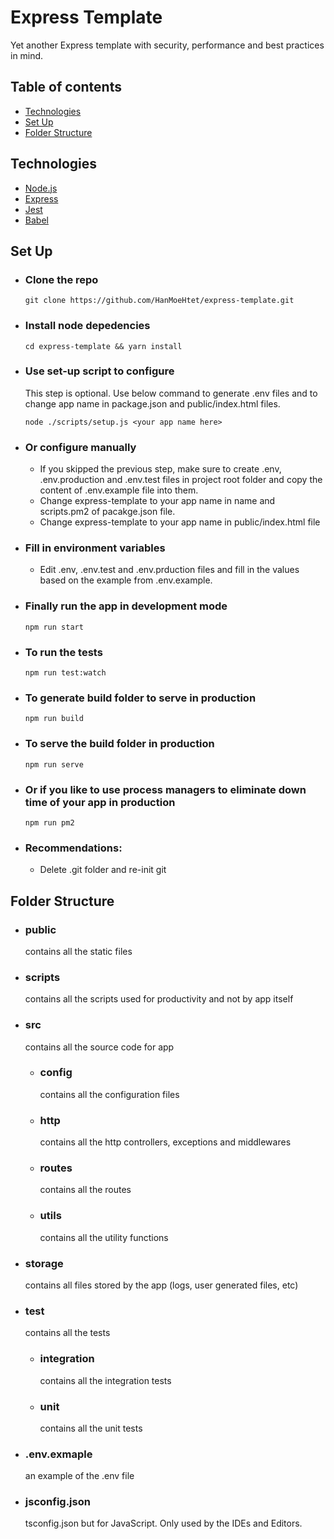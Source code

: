 # Express Template

Yet another Express template with security, performance and best practices in mind.

## Table of contents

- [Technologies](#technologies)
- [Set Up](#set-up)
- [Folder Structure](#folder-structure)

## Technologies

- [Node.js](https://nodejs.org)
- [Express](https://expressjs.com)
- [Jest](https://jestjs.io)
- [Babel](https://babeljs.io)

## Set Up

- ### Clone the repo

      git clone https://github.com/HanMoeHtet/express-template.git

- ### Install node depedencies

      cd express-template && yarn install

- ### Use set-up script to configure

  This step is optional. Use below command to generate .env files and to change app name in package.json and public/index.html files.

      node ./scripts/setup.js <your app name here>

- ### Or configure manually

  - If you skipped the previous step, make sure to create .env, .env.production and .env.test files in project root folder and copy the content of .env.example file into them.
  - Change express-template to your app name in name and scripts.pm2 of pacakge.json file.
  - Change express-template to your app name in public/index.html file

- ### Fill in environment variables

  - Edit .env, .env.test and .env.prduction files and fill in the values based on the example from .env.example.

- ### Finally run the app in development mode

      npm run start

- ### To run the tests
      npm run test:watch
- ### To generate build folder to serve in production

      npm run build

- ### To serve the build folder in production

      npm run serve

- ### Or if you like to use process managers to eliminate down time of your app in production

      npm run pm2

- ### Recommendations:
  - Delete .git folder and re-init git

## Folder Structure

- ### public

  contains all the static files

- ### scripts

  contains all the scripts used for productivity and not by app itself

- ### src

  contains all the source code for app

  - ### config
    contains all the configuration files
  - ### http
    contains all the http controllers, exceptions and middlewares
  - ### routes
    contains all the routes
  - ### utils
    contains all the utility functions

- ### storage

  contains all files stored by the app (logs, user generated files, etc)

- ### test

  contains all the tests

  - ### integration
    contains all the integration tests
  - ### unit
    contains all the unit tests

- ### .env.exmaple

  an example of the .env file

- ### jsconfig.json
  tsconfig.json but for JavaScript. Only used by the IDEs and Editors.

